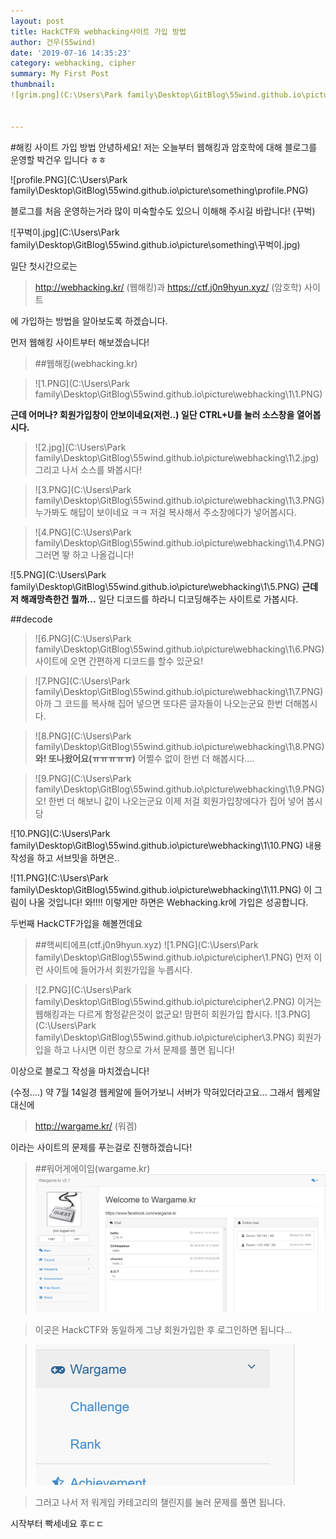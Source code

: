 ```yaml
---
layout: post
title: HackCTF와 webhacking사이트 가입 방법
author: 건우(55wind)
date: '2019-07-16 14:35:23'
category: webhacking, cipher 
summary: My First Post
thumbnail:
![grim.png](C:\Users\Park family\Desktop\GitBlog\55wind.github.io\picture\thumbnail\grim.png)


---
```

#해킹 사이트 가입 방법
안녕하세요! 저는 오늘부터 웹해킹과 암호학에 대해 블로그를 운영할 박건우 입니다 ㅎㅎ



![profile.PNG](C:\Users\Park family\Desktop\GitBlog\55wind.github.io\picture\something\profile.PNG)




블로그를 처음 운영하는거라 많이 미숙할수도 있으니 이해해 주시길 바랍니다!           (꾸벅)

![꾸벅이.jpg](C:\Users\Park family\Desktop\GitBlog\55wind.github.io\picture\something\꾸벅이.jpg)

일단 첫시간으로는 

>http://webhacking.kr/ (웹해킹)과 
https://ctf.j0n9hyun.xyz/ (암호학) 사이트

에 가입하는 방법을 알아보도록 하겠습니다.

먼저 웹해킹 사이트부터 해보겠습니다!
>##웹해킹(webhacking.kr)

>![1.PNG](C:\Users\Park family\Desktop\GitBlog\55wind.github.io\picture\webhacking\1\1.PNG)

**근데 어머나?
회원가입창이 안보이네요(저런..)
일단 CTRL+U를 눌러 소스창을 열어봅시다.**

>![2.jpg](C:\Users\Park family\Desktop\GitBlog\55wind.github.io\picture\webhacking\1\2.jpg)
그리고 나서 소스를 봐봅시다!


>![3.PNG](C:\Users\Park family\Desktop\GitBlog\55wind.github.io\picture\webhacking\1\3.PNG)
누가봐도 해답이 보이네요 ㅋㅋ 
저걸 복사해서 주소창에다가 넣어봅시다.

>![4.PNG](C:\Users\Park family\Desktop\GitBlog\55wind.github.io\picture\webhacking\1\4.PNG)
그러면 뙇 하고 나올겁니다!

![5.PNG](C:\Users\Park family\Desktop\GitBlog\55wind.github.io\picture\webhacking\1\5.PNG)
**근데 저 해괘망측한건 뭘까...**
일단 디코드를 하라니 디코딩해주는 사이트로 가봅시다.

##decode
>![6.PNG](C:\Users\Park family\Desktop\GitBlog\55wind.github.io\picture\webhacking\1\6.PNG)
사이트에 오면 간편하게 디코드를 할수 있군요!

>![7.PNG](C:\Users\Park family\Desktop\GitBlog\55wind.github.io\picture\webhacking\1\7.PNG)
아까 그 코드를 복사해 집어 넣으면 또다른 글자들이 나오는군요 
한번 더해봅시다.

>![8.PNG](C:\Users\Park family\Desktop\GitBlog\55wind.github.io\picture\webhacking\1\8.PNG)
**와! 또나왔어요(ㅠㅠㅠㅠㅠ)** 어쩔수 없이 한번 더 해봅시다....

>![9.PNG](C:\Users\Park family\Desktop\GitBlog\55wind.github.io\picture\webhacking\1\9.PNG)
오! 한번 더 해보니 값이 나오는군요
이제 저걸 회원가입창에다가 집어 넣어 봅시당

![10.PNG](C:\Users\Park family\Desktop\GitBlog\55wind.github.io\picture\webhacking\1\10.PNG)
내용 작성을 하고 서브밋을 하면은..


![11.PNG](C:\Users\Park family\Desktop\GitBlog\55wind.github.io\picture\webhacking\1\11.PNG)
이 그림이 나올 것입니다! 와!!!!
이렇게만 하면은 Webhacking.kr에 가입은 성공합니다.



두번째
HackCTF가입을 해볼껀데요

>##핵씨티에프(ctf.j0n9hyun.xyz)
![1.PNG](C:\Users\Park family\Desktop\GitBlog\55wind.github.io\picture\cipher\1.PNG)
먼저 이런 사이트에 들어가서 회원가입을 누릅시다.


>![2.PNG](C:\Users\Park family\Desktop\GitBlog\55wind.github.io\picture\cipher\2.PNG)
이거는 웹해킹과는 다르게 함정같은것이 없군요! 
맘편히 회원가입 합시다.
![3.PNG](C:\Users\Park family\Desktop\GitBlog\55wind.github.io\picture\cipher\3.PNG)
회원가입을 하고 나시면 이런 창으로 가서 문제를 풀면 됩니다!


이상으로 블로그 작성을 마치겠습니다!

(수정....)
약 7월 14일경 웹케알에 들어가보니 서버가 막혀있더라고요...
그래서 웹케알 대신에 
>http://wargame.kr/ (워겜)

이라는 사이트의 문제를 푸는걸로 진행하겠습니다!


>##워어게에이임(wargame.kr)
![wargame.PNG](.\assets\img\wargame.PNG)

>이곳은 HackCTF와 동일하게 그냥 회원가입한 후 로그인하면 됩니다...

>![2.PNG](.\assets\img\2.PNG)


>그러고 나서 저 워게임 카테고리의 챌린지를 눌러 문제를 풀면 됩니다.

시작부터 빡세네요 후ㄷㄷ